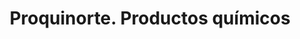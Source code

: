 ---
title: "Proquinorte. Productos químicos"
url: /bilbao/proquinorte-productos-quimicos/
shop: Gasflaschen
---